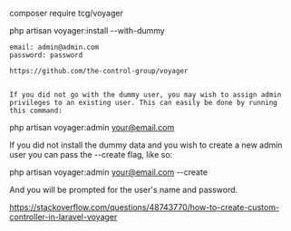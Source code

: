 composer require tcg/voyager

php artisan voyager:install --with-dummy



    email: admin@admin.com
    password: password

    https://github.com/the-control-group/voyager


    If you did not go with the dummy user, you may wish to assign admin privileges to an existing user. This can easily be done by running this command:

php artisan voyager:admin your@email.com

If you did not install the dummy data and you wish to create a new admin user you can pass the --create flag, like so:

php artisan voyager:admin your@email.com --create

And you will be prompted for the user's name and password.



https://stackoverflow.com/questions/48743770/how-to-create-custom-controller-in-laravel-voyager
